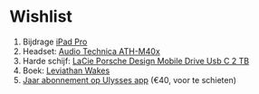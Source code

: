 # Wishlist
1. Bijdrage [iPad Pro](https://www.apple.com/benl/ipad-pro/)
2. Headset: [Audio Technica ATH-M40x](https://www.bax-shop.be/nl/studio-koptelefoons/audio-technica-ath-m40x-studio-hoofdtelefoon)
3. Harde schijf: [LaCie Porsche Design Mobile Drive Usb C 2 TB](https://www.coolblue.be/nl/product/715046/lacie-porsche-design-mobile-drive-usb-c-2-tb.html)
4. Boek: [Leviathan Wakes](https://www.bol.com/nl/f/leviathan-wakes/9200000000681751)
5. [Jaar abonnement op Ulysses app](https://ulysses.app/pricing/) (€40, voor te schieten)
